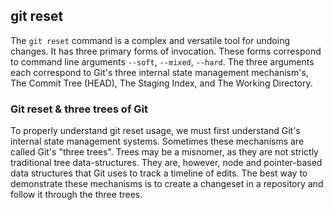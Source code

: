 ## git reset

The `git reset` command is a complex and versatile tool for undoing changes. It has three primary forms of invocation. These forms correspond to command line arguments `--soft`, `--mixed`, `--hard`. The three arguments each correspond to Git's three internal state management mechanism's, The Commit Tree (HEAD), The Staging Index, and The Working Directory.

### Git reset & three trees of Git

To properly understand git reset usage, we must first understand Git's internal state management systems. Sometimes these mechanisms are called Git's "three trees". Trees may be a misnomer, as they are not strictly traditional tree data-structures. They are, however, node and pointer-based data structures that Git uses to track a timeline of edits. The best way to demonstrate these mechanisms is to create a changeset in a repository and follow it through the three trees.
